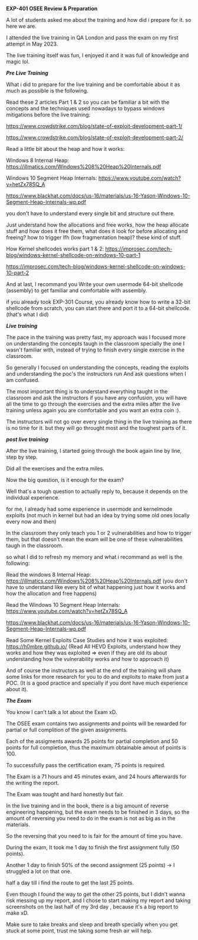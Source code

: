 **EXP-401 OSEE Review & Preparation**

A lot of students asked me about the training and how did i prepare for it. so here we are.

I attended the live training in QA London and pass the exam on my first attempt in May 2023.

The live training itself was fun, I enjoyed it and it was full of knowledge and magic lol.

***Pre Live Training***

What i did to prepare for the live training and be comfortable about it as much as possible is the following.

Read these 2 articles Part 1 & 2 so you can be familiar a bit with the concepts and the techniques used nowadays to bypass windows mitigations before the live training:

https://www.crowdstrike.com/blog/state-of-exploit-development-part-1/

https://www.crowdstrike.com/blog/state-of-exploit-development-part-2/

Read a little bit about the heap and how it works:

Windows 8 Internal Heap: https://illmatics.com/Windows%208%20Heap%20Internals.pdf

Windows 10 Segment Heap Internals: https://www.youtube.com/watch?v=hetZx78SQ_A

https://www.blackhat.com/docs/us-16/materials/us-16-Yason-Windows-10-Segment-Heap-Internals-wp.pdf

you don't have to understand every single bit and structure out there.

Just understand how the allocations and free works, how the heap allocate stuff and how does it free them, what does it look for before allocating and freeing? how to trigger lfh (low fragmentation heap)? these kind of stuff.

How Kernel shellcodes works part 1 & 2: 
https://improsec.com/tech-blog/windows-kernel-shellcode-on-windows-10-part-1

https://improsec.com/tech-blog/windows-kernel-shellcode-on-windows-10-part-2

And at last, I recommand you Write your own usermode 64-bit shellcode (assembly) to get familiar and comfortable with assembly.

if you already took EXP-301 Course, you already know how to write a 32-bit shellcode from scratch, you can start there and port it to a 64-bit shellcode. (that's what I did)

***Live training***

The pace in the training was pretty fast, my approach was I focused more on understanding the concepts taugh in the classroom specially the one I wasn't familiar with, instead of trying to finish every single exercise in the classroom.

So generally I focused on understanding the concepts, reading the exploits and understanding the poc's the instructors run And ask questions when I am confused.

The most important thing is to understand everything taught in the classroom and ask the instructors if you have any confusion, you will have all the time to go through the exercises and the extra miles after the live training unless again you are comfortable and you want an extra coin :).

The instructors will not go over every single thing in the live training as there is no time for it. but they will go throught most and the toughest parts of it.

***post live training***

After the live training, I started going through the book again line by line, step by step.

Did all the exercises and the extra miles.

Now the big question, is it enough for the exam?

Well that's a tough question to actually reply to, because it depends on the individual experience.

for me, I already had some experience in usermode and kernelmode exploits (not much in kernel but had an idea by trying some old ones locally every now and then)

In the classroom they only teach you 1 or 2 vulnerabilities and how to trigger them, but that doesn't mean the exam will be one of these vulnerabilities taugh in the classroom.

so what I did to refresh my memory and what i recommand as well is the following:

Read the windows 8 Internal Heap: https://illmatics.com/Windows%208%20Heap%20Internals.pdf (you don't have to understand like every bit of what happening just how it works and how the allocation and free happens)

Read the Windows 10 Segment Heap Internals: https://www.youtube.com/watch?v=hetZx78SQ_A

https://www.blackhat.com/docs/us-16/materials/us-16-Yason-Windows-10-Segment-Heap-Internals-wp.pdf

Read Some Kernel Exploits Case Studies and how it was exploited: https://h0mbre.github.io/ (Read All HEVD Exploits, understand how they works and how they was exploited => even if they are old its about understanding how the vulnerability works and how to approach it)

And of course the instructors as well at the end of the training will share some links for more research for you to do and exploits to make from just a POC. (It is a good practice and specially if you dont have much experience about it).

***The Exam***

You know I can't talk a lot about the Exam xD.

The OSEE exam contains two assignments and points will be rewarded for partial or full complition of the given assignments.

Each of the assigments awards 25 points for partial completion and 50 points for full completion, thus the maximum obtainable amout of points is 100.

To successfully pass the certification exam, 75 points is required.

The Exam is a 71 hours and 45 minutes exam, and 24 hours afterwards for the writing the report.

The Exam was tought and hard honestly but fair.

In the live training and in the book, there is a big amount of reverse engineering happening, but the exam needs to be finished in 3 days, so the amount of reversing you need to do in the exam is not as big as in the materials.

So the reversing that you need to is fair for the amount of time you have.

During the exam, It took me 1 day to finish the first assignment fully (50 points).

Another 1 day to finish 50% of the second assignment (25 points) -> I struggled a lot on that one.

half a day till i find the route to get the last 25 points.

Even though I found the way to get the other 25 points, but I didn't wanna risk messing up my report, and I chose to start making my report and taking screenshots on the last half of my 3rd day , because it's a big report to make xD.

Make sure to take breaks and sleep and breath specially when you get stuck at some point, trust me taking some fresh air will help.
